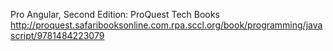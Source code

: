 Pro Angular, Second Edition: ProQuest Tech Books
 http://proquest.safaribooksonline.com.rpa.sccl.org/book/programming/javascript/9781484223079

